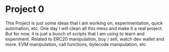 # Project 0

This Project is just some ideas that I am working on, experimentation, quick automation, etc.
One day I will clean all this mess and make it a real project. But for now, it is just a bunch of
scripts that I am using to learn and experiment.
Related to ERC20 manipulation, buy / sell, watch dev wallet and more.
EVM manipulation, call functions, bytecode manipulation, etc.
